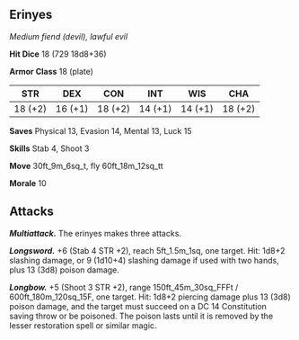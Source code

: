 ## Erinyes

*Medium fiend (devil), lawful evil*

**Hit Dice** 18 (729 18d8+36)

**Armor Class** 18 (plate)

| STR     | DEX     | CON     | INT     | WIS     | CHA     |
|---------|---------|---------|---------|---------|---------|
| 18 (+2) | 16 (+1) | 18 (+2) | 14 (+1) | 14 (+1) | 18 (+2) |

**Saves** Physical 13, Evasion 14, Mental 13, Luck 15

**Skills** Stab 4, Shoot 3

**Move** 30ft_9m_6sq_t, fly 60ft_18m_12sq_tt

**Morale** 10

## Attacks

***Multiattack.*** The erinyes makes three attacks.

***Longsword.*** +6 (Stab 4 STR +2), reach 5ft_1.5m_1sq, one target. Hit: 1d8+2 slashing damage, or 9 (1d10+4) slashing damage if used with two hands, plus 13 (3d8) poison damage.

***Longbow.*** +5 (Shoot 3 STR +2), range 150ft_45m_30sq_FFFt / 600ft_180m_120sq_15F, one target. Hit: 1d8+2 piercing damage plus 13 (3d8) poison damage, and the target must succeed on a DC 14 Constitution saving throw or be poisoned. The poison lasts until it is removed by the lesser restoration spell or similar magic.

